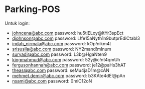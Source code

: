 # Parking-POS
Untuk login:
- johncena@abc.com password: hu5tlELoy@ltYr3spEct
- djohnson@abc.com password: L!fe15aNyth1n9butprEdiCtabl3
- indah_nirmala@abc.com password: kOp!nikm4t
- srisusila@abc.com password: NY2mand!mInum
- suryadi@abc.com password: L3b@HgaNten9
- kingmahmud@abc.com password: 52y@c!nt4qmUh
- fergusonhannah@abc.com password: je12@paHs3hAT
- theas@abc.com password: seMu4jaD1m@cAN
- mehmet.demir@abc.com password: b3KAte4dEl@pAn
- nsami@abc.com password: 0miC12oN

